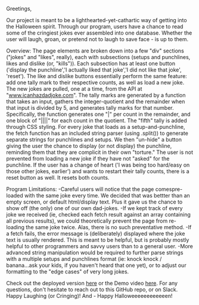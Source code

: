 Greetings, 

Our project is meant to be a lighthearted-yet-cathartic way of getting into the Halloween spirit. Through our program, users have a chance to read some of the cringiest jokes ever assembled into one database. Whether the user will laugh, groan, or pretend not to laugh to save face - is up to them.

Overview:
The page elements are broken down into a few "div" sections ("jokes" and "likes", really), each with subsections (setups and punchlines, likes and dislike (or, "kills")). Each subsection has at least one button ('display the punchline','I actually liked that joke','I did not like that joke', 'reset'). 
The like and dislike buttons essentially perform the same feature: add one tally mark to their respective counts, as well as load a new joke. The new jokes are pulled, one at a time, from the API at "www.icanhazdadjoke.com". The tally marks are generated by a function that takes an input, gathers the integer-quotient and the remainder when that input is divided by 5, and generates tally marks for that number. Specifically, the function generates one "|" per count in the remainder, and one block of "||||" for each count in the quotient. The "fifth" tally is added through CSS styling.
For every joke that loads as a setup-and-punchline, the fetch function has an included string parser (using .split()) to generate separate strings for punchlines and setups. We then "un-hide" a button giving the user the chance to display (or not display) the punchline, reminding them that they are complicit in their own "torture." The user is not prevented from loading a new joke if they have not "asked" for the punchline.
If the user has a change of heart ('I was being too hard/easy on those other jokes, earlier') and wants to restart their tally counts, there is a reset button as well. It resets both counts.

Program Limitations:
-Careful users will notice that the page comespre-loaded with the same joke every time. We decided that was bettter than an empty screen, or default html/display text. Plus it gave us the chance to show off (the only) one of our own dad-jokes.
-If we kept track of every joke we received (ie, checked each fetch result against an array containing all previous results), we could theoretically prevent the page from re-loading the same joke twice. Alas, there is no such preventative method.
-If a fetch fails, the error message is (deliberately) displayed where the joke text is usually rendered. This is meant to be helpful, but is probably mostly helpful to other programmers and savvy users than to a general user.
-More advanced string manipulation would be required to further parse strings with a multiple setups and punchlines format (ie: knock knock / banana...ask your kids, if you haven't heard that one yet), or to adjust our formatting to the "edge cases" of very long jokes.

Check out the deployed version [here](https://professionalmaxjs.github.io/DeathToDadJokes/) or the Demo video [here](https://youtu.be/i81w1Ufl2RM). For any questions, don't hesitate to reach out to this GitHub repo, or on Slack. Happy Laughing (or Cringing)! And - Happy Halloweeeeeeeeeeeen!